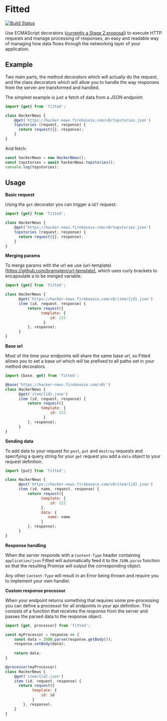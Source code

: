 Fitted
====

[![Build Status](https://travis-ci.org/JBlaak/Fitted.svg?branch=master)](https://travis-ci.org/JBlaak/Fitted)

Use ECMAScript decorators ([currently a Stage 2 proposal](https://github.com/tc39/proposals)) to
execute HTTP requests and manage processing of responses, an easy and readable way of managing
how data flows through the networking layer of your application.

Example
----

Two main parts, the method decorators which will actually do the request, and the class decorators
which will allow you to handle the way responses from the server are transformed and handled.

The simplest example is just a fetch of data from a JSON endpoint:

```javascript
import {get} from 'fitted';

class HackerNews {
    @get('https://hacker-news.firebaseio.com/v0/topstories.json')
    topstories (request, response) {
      return request({}, response);
    }
}
```

And fetch:

```javascript
const hackerNews = new HackerNews();
const topstories = await hackerNews.topstories();
console.log(topstories);
```

Usage
-----

__Basic request__

Using the `get` decorator you can trigger a `GET` request:

```javascript
import {get} from 'fitted';

class HackerNews {
    @get('https://hacker-news.firebaseio.com/v0/topstories.json')
    topstories (request, response) {
      return request({}, response);
    }
}
```

**Merging params**

To merge params with the url we use (url-template)[https://github.com/bramstein/url-template],
which uses curly brackets to encapsulate a to be merged variable.

```javascript
import {get} from 'fitted';

class HackerNews {
      @get('https://hacker-news.firebaseio.com/v0/item/{id}.json')
      item (id, request, response) {
          return request({
                template: {
                    id: 123
                 }
          }, response);
      }
}
```

**Base url**

Most of the time your endpoints will share the same base url, so Fitted
allows you to set a base url which will be prefixed to all paths 
set in your method decorators.

```javascript
import {base, get} from 'fitted';

@base('https://hacker-news.firebaseio.com/v0/')
class HackerNews {
      @get('item/{id}.json')
      item (id, request, response) {
          return request({
                template: {
                    id: 123
                 }
          }, response);
      }
}
```

__Sending data__

To add data to your request for `post`, `put` and `destroy` requests and
specifying a query string for your `get` request you add a `data` object
to your request definition.

```javascript
import {put} from 'fitted';

class HackerNews {
      @put('https://hacker-news.firebaseio.com/v0/item/{id}.json')
      item (id, name, request, response) {
          return request({
                template: {
                    id: 123
                },
                data: {
                   name: name
                }
          }, response);
      }
}
```

__Response handling__

When the server responds with a `Content-Type` header containing `application/json` 
Fitted will automatically feed it to the `JSON.parse` function so that
the resulting Promise will output the corresponding object.

Any other `Content-Type` will result in an Error being thrown and require 
you to implement your own handler.

**Custom response processor**

When your endpoint returns something that requires some pre-processing you
can define a processor for all endpoints in your api definition. This
consists of a function that receives the response from the server and
passes the parsed data to the response object.

```javascript
import {get, processor} from 'fitted';

const myProcessor = response => {
    const data = JSON.parse(response.getBody());
    response.setBody(data);
    
    return data;
}

@processor(myProcessor)
class HackerNews {
    @get('item/{id}.json')
    item (id, request, response) {
      return request({
            template: {
                id: id
            }
        }, response);
    }
}
```
